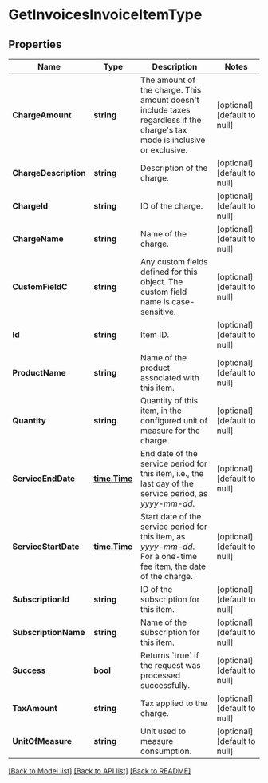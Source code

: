 # GetInvoicesInvoiceItemType

## Properties
Name | Type | Description | Notes
------------ | ------------- | ------------- | -------------
**ChargeAmount** | **string** | The amount of the charge. This amount doesn&#39;t include taxes regardless if the charge&#39;s tax mode is inclusive or exclusive.  | [optional] [default to null]
**ChargeDescription** | **string** | Description of the charge.  | [optional] [default to null]
**ChargeId** | **string** | ID of the charge.  | [optional] [default to null]
**ChargeName** | **string** | Name of the charge.  | [optional] [default to null]
**CustomFieldC** | **string** | Any custom fields defined for this object. The custom field name is case-sensitive.  | [optional] [default to null]
**Id** | **string** | Item ID.  | [optional] [default to null]
**ProductName** | **string** | Name of the product associated with this item.  | [optional] [default to null]
**Quantity** | **string** | Quantity of this item, in the configured unit of measure for the charge.  | [optional] [default to null]
**ServiceEndDate** | [**time.Time**](time.Time.md) | End date of the service period for this item, i.e., the last day of the service period, as _yyyy-mm-dd_.  | [optional] [default to null]
**ServiceStartDate** | [**time.Time**](time.Time.md) | Start date of the service period for this item, as _yyyy-mm-dd_. For a one-time fee item, the date of the charge.  | [optional] [default to null]
**SubscriptionId** | **string** | ID of the subscription for this item.  | [optional] [default to null]
**SubscriptionName** | **string** | Name of the subscription for this item.  | [optional] [default to null]
**Success** | **bool** | Returns &#x60;true&#x60; if the request was processed successfully.  | [optional] [default to null]
**TaxAmount** | **string** | Tax applied to the charge.  | [optional] [default to null]
**UnitOfMeasure** | **string** | Unit used to measure consumption.  | [optional] [default to null]

[[Back to Model list]](../README.md#documentation-for-models) [[Back to API list]](../README.md#documentation-for-api-endpoints) [[Back to README]](../README.md)


